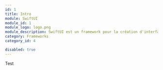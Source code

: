 ```yaml
---
id: 1
title: Intro
module: SwiftUI
module_id: 1
module_logo: logo.png
module_description: SwiftUI est un framework pour la création d'interfaces utilisateur déclaratives et modernes pour les applications iOS, macOS, watchOS et tvOS.
category: Frameworks
category_id: 4

disabled: true
---
```


Test
